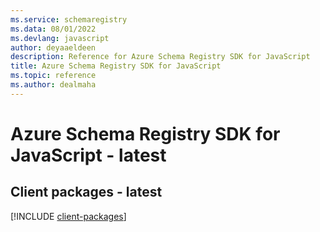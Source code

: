 ```yaml
---
ms.service: schemaregistry
ms.data: 08/01/2022
ms.devlang: javascript
author: deyaaeldeen
description: Reference for Azure Schema Registry SDK for JavaScript
title: Azure Schema Registry SDK for JavaScript
ms.topic: reference
ms.author: dealmaha
---
```

# Azure Schema Registry SDK for JavaScript - latest

## Client packages - latest
[!INCLUDE [client-packages](schema-registry-client-index.md)]